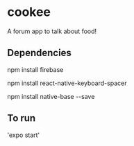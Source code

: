 # cookee

A forum app to talk about food!

## Dependencies

npm install firebase

npm install react-native-keyboard-spacer

npm install native-base --save

## To run

'expo start'